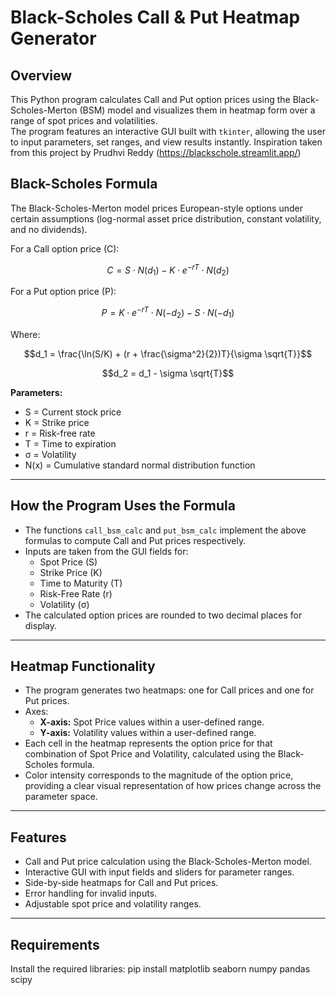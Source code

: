 # Black-Scholes Call & Put Heatmap Generator

## Overview
This Python program calculates Call and Put option prices using the Black-Scholes-Merton (BSM) model and visualizes them in heatmap form over a range of spot prices and volatilities.  
The program features an interactive GUI built with `tkinter`, allowing the user to input parameters, set ranges, and view results instantly.
Inspiration taken from this project by Prudhvi Reddy (https://blackschole.streamlit.app/)

## Black-Scholes Formula

The Black-Scholes-Merton model prices European-style options under certain assumptions (log-normal asset price distribution, constant volatility, and no dividends).  

For a Call option price (C):

```math
C = S \cdot N(d_1) - K \cdot e^{-rT} \cdot N(d_2)
```

For a Put option price (P):

```math
P = K \cdot e^{-rT} \cdot N(-d_2) - S \cdot N(-d_1)
```

Where:

```math
d_1 = \frac{\ln(S/K) + (r + \frac{\sigma^2}{2})T}{\sigma \sqrt{T}}
```

```math
d_2 = d_1 - \sigma \sqrt{T}
```

**Parameters:**
- S = Current stock price
- K = Strike price  
- r = Risk-free rate
- T = Time to expiration
- σ = Volatility
- N(x) = Cumulative standard normal distribution function

---

## How the Program Uses the Formula
- The functions `call_bsm_calc` and `put_bsm_calc` implement the above formulas to compute Call and Put prices respectively.
- Inputs are taken from the GUI fields for:
  - Spot Price (S)
  - Strike Price (K)
  - Time to Maturity (T)
  - Risk-Free Rate (r)
  - Volatility (σ)
- The calculated option prices are rounded to two decimal places for display.

---

## Heatmap Functionality
- The program generates two heatmaps: one for Call prices and one for Put prices.
- Axes:
  - **X-axis:** Spot Price values within a user-defined range.
  - **Y-axis:** Volatility values within a user-defined range.
- Each cell in the heatmap represents the option price for that combination of Spot Price and Volatility, calculated using the Black-Scholes formula.
- Color intensity corresponds to the magnitude of the option price, providing a clear visual representation of how prices change across the parameter space.

---

## Features
- Call and Put price calculation using the Black-Scholes-Merton model.
- Interactive GUI with input fields and sliders for parameter ranges.
- Side-by-side heatmaps for Call and Put prices.
- Error handling for invalid inputs.
- Adjustable spot price and volatility ranges.

---

## Requirements
Install the required libraries:
pip install matplotlib seaborn numpy pandas scipy
